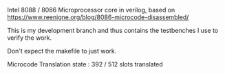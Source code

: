 
Intel 8088 / 8086 Microprocessor core in verilog, based on https://www.reenigne.org/blog/8086-microcode-disassembled/

This is my development branch and thus contains the testbenches I use to verify the work.

Don't expect the makefile to just work.

Microcode Translation state :
392 / 512 slots translated


